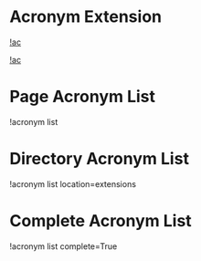 # Acronym Extension

[!ac](MTU)

[!ac](MTU)

# Page Acronym List

!acronym list

# Directory Acronym List

!acronym list location=extensions

# Complete Acronym List

!acronym list complete=True
